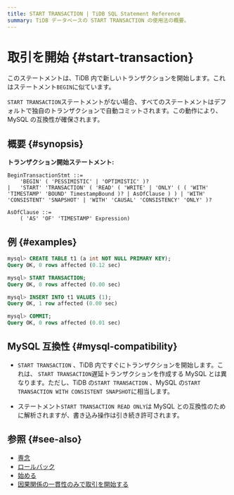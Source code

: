 ```yaml
---
title: START TRANSACTION | TiDB SQL Statement Reference
summary: TiDB データベースの START TRANSACTION の使用法の概要。
---
```


# 取引を開始 {#start-transaction}

このステートメントは、TiDB 内で新しいトランザクションを開始します。これはステートメント`BEGIN`に似ています。

`START TRANSACTION`ステートメントがない場合、すべてのステートメントはデフォルトで独自のトランザクションで自動コミットされます。この動作により、MySQL の互換性が確保されます。

## 概要 {#synopsis}

**トランザクション開始ステートメント:**

```ebnf+diagram
BeginTransactionStmt ::=
    'BEGIN' ( 'PESSIMISTIC' | 'OPTIMISTIC' )?
|   'START' 'TRANSACTION' ( 'READ' ( 'WRITE' | 'ONLY' ( ( 'WITH' 'TIMESTAMP' 'BOUND' TimestampBound )? | AsOfClause ) ) | 'WITH' 'CONSISTENT' 'SNAPSHOT' | 'WITH' 'CAUSAL' 'CONSISTENCY' 'ONLY' )?

AsOfClause ::=
    ( 'AS' 'OF' 'TIMESTAMP' Expression)
```

## 例 {#examples}

```sql
mysql> CREATE TABLE t1 (a int NOT NULL PRIMARY KEY);
Query OK, 0 rows affected (0.12 sec)

mysql> START TRANSACTION;
Query OK, 0 rows affected (0.00 sec)

mysql> INSERT INTO t1 VALUES (1);
Query OK, 1 row affected (0.00 sec)

mysql> COMMIT;
Query OK, 0 rows affected (0.01 sec)
```

## MySQL 互換性 {#mysql-compatibility}

-   `START TRANSACTION` 、TiDB 内ですぐにトランザクションを開始します。これは、 `START TRANSACTION`遅延トランザクションを作成する MySQL とは異なります。ただし、TiDB の`START TRANSACTION` 、MySQL の`START TRANSACTION WITH CONSISTENT SNAPSHOT`に相当します。

-   ステートメント`START TRANSACTION READ ONLY`は MySQL との互換性のために解析されますが、書き込み操作は引き続き許可されます。

## 参照 {#see-also}

-   [専念](/sql-statements/sql-statement-commit.md)
-   [ロールバック](/sql-statements/sql-statement-rollback.md)
-   [始める](/sql-statements/sql-statement-begin.md)
-   [因果関係の一貫性のみで取引を開始する](/transaction-overview.md#causal-consistency)
